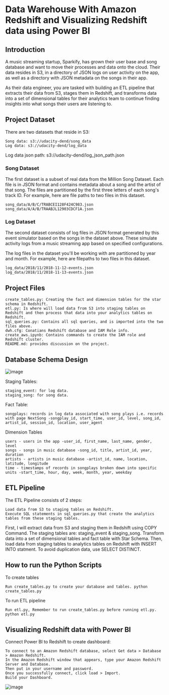 # Data Warehouse With Amazon Redshift and Visualizing Redshift data using Power BI


## Introduction

A music streaming startup, Sparkify, has grown their user base and song database and want to move their processes and data onto the cloud. Their data resides in S3, in a directory of JSON logs on user activity on the app, as well as a directory with JSON metadata on the songs in their app.

As their data engineer, you are tasked with building an ETL pipeline that extracts their data from S3, stages them in Redshift, and transforms data into a set of dimensional tables for their analytics team to continue finding insights into what songs their users are listening to.

## Project Dataset

There are two datasets that reside in S3:

    Song data: s3://udacity-dend/song_data
    Log data: s3://udacity-dend/log_data

Log data json path: s3://udacity-dend/log_json_path.json
### Song Dataset

The first dataset is a subset of real data from the Million Song Dataset. Each file is in JSON format and contains metadata about a song and the artist of that song. The files are partitioned by the first three letters of each song's track ID. For example, here are file paths to two files in this dataset.

    song_data/A/B/C/TRABCEI128F424C983.json
    song_data/A/A/B/TRAABJL12903CDCF1A.json

### Log Dataset

The second dataset consists of log files in JSON format generated by this event simulator based on the songs in the dataset above. These simulate activity logs from a music streaming app based on specified configurations.

The log files in the dataset you'll be working with are partitioned by year and month. For example, here are filepaths to two files in this dataset.

    log_data/2018/11/2018-11-12-events.json
    log_data/2018/11/2018-11-13-events.json


## Project Files

    create_tables.py: Creating the fact and dimension tables for the star schema in Redshift.
    etl.py: Is where will load data from S3 into staging tables on Redshift and then process that data into your analytics tables on Redshift.
    sql_queries.py: Contains all sql queries, and is imported into the two files above.
    dwh.cfg: Conatians Redshift database and IAM Role info.
    create_aws.ipynb: Contains commands to create the IAM role and Redshift cluster.
    README.md: provides discussion on the project.

## Database Schema Design
![image](https://user-images.githubusercontent.com/22025520/187513776-a940e6b9-96c6-46bc-a9c4-364138e96bb2.png)

Staging Tables:

    staging_event: for log data.
    staging_song: for song data.

Fact Table:

    songplays: records in log data associated with song plays i.e. records with page NextSong -songplay_id, start_time, user_id, level, song_id, artist_id, session_id, location, user_agent

Dimension Tables

    users - users in the app -user_id, first_name, last_name, gender, level
    songs - songs in music database -song_id, title, artist_id, year, duration
    artists - artists in music database -artist_id, name, location, latitude, longitude
    time - timestamps of records in songplays broken down into specific units -start_time, hour, day, week, month, year, weekday
    
    
## ETL Pipeline

The ETL Pipeline consists of 2 steps:

    Load data from S3 to staging tables on Redshift.
    Execute SQL statements in sql_queries.py that create the analytics tables from these staging tables.

First, I will extract data from S3 and staging them in Redshift using COPY Command. The staging tables are: staging_event & staging_song. Transform data into a set of dimensional tables and fact table with Star Schema. Then, load data from staging tables to analytics tables on Redshift with INSERT INTO statment. To avoid duplication data, use SELECT DISTINCT.


## How to run the Python Scripts
To create tables

    Run create_tables.py to create your database and tables. python create_tables.py

To run ETL pipeline

    Run etl.py, Remember to run create_tables.py before running etl.py. python etl.py
    
## Visualizing Redshift data with Power BI

Connect Power BI to Redshift to create dashboard:

    To connect to an Amazon Redshift database, select Get data > Database > Amazon Redshift.
    In the Amazon Redshift window that appears, type your Amazon Redshift Server and Database.
    Then put in your username and password.
    Once you successfully connect, click load > Import.
    Build your Dashboard.
![image](https://user-images.githubusercontent.com/22025520/187514259-76d53032-6865-4f17-809d-2e2c0e082981.png)
    

